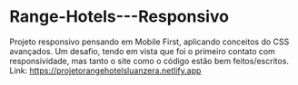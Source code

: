# Range-Hotels---Responsivo
Projeto responsivo pensando em Mobile First, aplicando conceitos do CSS avançados. Um desafio, tendo em vista que foi o primeiro contato com responsividade, mas tanto o site como o código estão bem feitos/escritos. 
Link: https://projetorangehotelsluanzera.netlify.app
